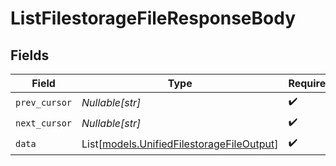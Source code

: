 # ListFilestorageFileResponseBody


## Fields

| Field                                                                                  | Type                                                                                   | Required                                                                               | Description                                                                            |
| -------------------------------------------------------------------------------------- | -------------------------------------------------------------------------------------- | -------------------------------------------------------------------------------------- | -------------------------------------------------------------------------------------- |
| `prev_cursor`                                                                          | *Nullable[str]*                                                                        | :heavy_check_mark:                                                                     | N/A                                                                                    |
| `next_cursor`                                                                          | *Nullable[str]*                                                                        | :heavy_check_mark:                                                                     | N/A                                                                                    |
| `data`                                                                                 | List[[models.UnifiedFilestorageFileOutput](../models/unifiedfilestoragefileoutput.md)] | :heavy_check_mark:                                                                     | N/A                                                                                    |
